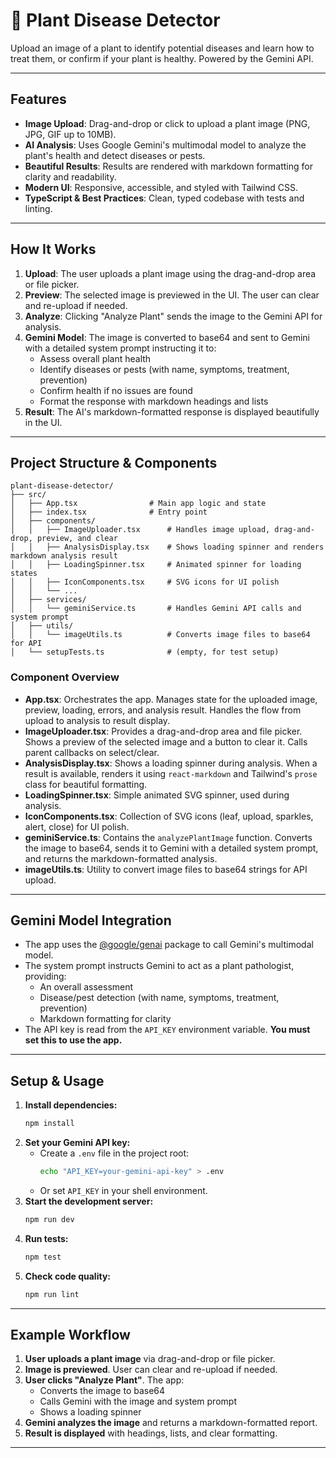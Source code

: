 # 🌿 Plant Disease Detector

Upload an image of a plant to identify potential diseases and learn how to treat them, or confirm if your plant is healthy. Powered by the Gemini API.

---

## Features

- **Image Upload**: Drag-and-drop or click to upload a plant image (PNG, JPG, GIF up to 10MB).
- **AI Analysis**: Uses Google Gemini's multimodal model to analyze the plant's health and detect diseases or pests.
- **Beautiful Results**: Results are rendered with markdown formatting for clarity and readability.
- **Modern UI**: Responsive, accessible, and styled with Tailwind CSS.
- **TypeScript & Best Practices**: Clean, typed codebase with tests and linting.

---

## How It Works

1. **Upload**: The user uploads a plant image using the drag-and-drop area or file picker.
2. **Preview**: The selected image is previewed in the UI. The user can clear and re-upload if needed.
3. **Analyze**: Clicking "Analyze Plant" sends the image to the Gemini API for analysis.
4. **Gemini Model**: The image is converted to base64 and sent to Gemini with a detailed system prompt instructing it to:
   - Assess overall plant health
   - Identify diseases or pests (with name, symptoms, treatment, prevention)
   - Confirm health if no issues are found
   - Format the response with markdown headings and lists
5. **Result**: The AI's markdown-formatted response is displayed beautifully in the UI.

---

## Project Structure & Components

```
plant-disease-detector/
├── src/
│   ├── App.tsx                # Main app logic and state
│   ├── index.tsx              # Entry point
│   ├── components/
│   │   ├── ImageUploader.tsx      # Handles image upload, drag-and-drop, preview, and clear
│   │   ├── AnalysisDisplay.tsx    # Shows loading spinner and renders markdown analysis result
│   │   ├── LoadingSpinner.tsx     # Animated spinner for loading states
│   │   ├── IconComponents.tsx     # SVG icons for UI polish
│   │   └── ...
│   ├── services/
│   │   └── geminiService.ts       # Handles Gemini API calls and system prompt
│   ├── utils/
│   │   └── imageUtils.ts          # Converts image files to base64 for API
│   └── setupTests.ts              # (empty, for test setup)
```

### Component Overview

- **App.tsx**: Orchestrates the app. Manages state for the uploaded image, preview, loading, errors, and analysis result. Handles the flow from upload to analysis to result display.
- **ImageUploader.tsx**: Provides a drag-and-drop area and file picker. Shows a preview of the selected image and a button to clear it. Calls parent callbacks on select/clear.
- **AnalysisDisplay.tsx**: Shows a loading spinner during analysis. When a result is available, renders it using `react-markdown` and Tailwind's `prose` class for beautiful formatting.
- **LoadingSpinner.tsx**: Simple animated SVG spinner, used during analysis.
- **IconComponents.tsx**: Collection of SVG icons (leaf, upload, sparkles, alert, close) for UI polish.
- **geminiService.ts**: Contains the `analyzePlantImage` function. Converts the image to base64, sends it to Gemini with a detailed system prompt, and returns the markdown-formatted analysis.
- **imageUtils.ts**: Utility to convert image files to base64 strings for API upload.

---

## Gemini Model Integration

- The app uses the [@google/genai](https://www.npmjs.com/package/@google/genai) package to call Gemini's multimodal model.
- The system prompt instructs Gemini to act as a plant pathologist, providing:
  - An overall assessment
  - Disease/pest detection (with name, symptoms, treatment, prevention)
  - Markdown formatting for clarity
- The API key is read from the `API_KEY` environment variable. **You must set this to use the app.**

---

## Setup & Usage

1. **Install dependencies:**
   ```sh
   npm install
   ```
2. **Set your Gemini API key:**
   - Create a `.env` file in the project root:
     ```sh
     echo "API_KEY=your-gemini-api-key" > .env
     ```
   - Or set `API_KEY` in your shell environment.
3. **Start the development server:**
   ```sh
   npm run dev
   ```
4. **Run tests:**
   ```sh
   npm test
   ```
5. **Check code quality:**
   ```sh
   npm run lint
   ```

---

## Example Workflow

1. **User uploads a plant image** via drag-and-drop or file picker.
2. **Image is previewed**. User can clear and re-upload if needed.
3. **User clicks "Analyze Plant"**. The app:
   - Converts the image to base64
   - Calls Gemini with the image and system prompt
   - Shows a loading spinner
4. **Gemini analyzes the image** and returns a markdown-formatted report.
5. **Result is displayed** with headings, lists, and clear formatting.

---
